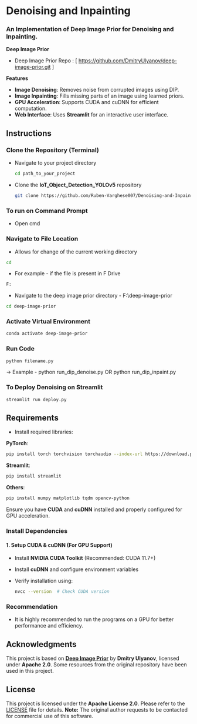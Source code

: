 # Denoising and Inpainting
### An Implementation of Deep Image Prior for Denoising and Inpainting.

**Deep Image Prior**
- Deep Image Prior Repo : [ https://github.com/DmitryUlyanov/deep-image-prior.git ]

**Features**
- **Image Denoising**: Removes noise from corrupted images using DIP.
- **Image Inpainting**: Fills missing parts of an image using learned priors.
- **GPU Acceleration**: Supports CUDA and cuDNN for efficient computation.
- **Web Interface**: Uses **Streamlit** for an interactive user interface.

## Instructions

### Clone the Repository (Terminal)
- Navigate to your project directory
  ```sh
  cd path_to_your_project
  ```
- Clone the **IoT_Object_Detection_YOLOv5** repository
  ```sh
  git clone https://github.com/Ruben-Varghese007/Denoising-and-Inpainting.git
  ```
  
### To run on Command Prompt
- Open cmd

### Navigate to File Location
- Allows for change of the current working directory
```sh
cd
```
- For example - if the file is present in F Drive
```sh
F:
```
- Navigate to the deep image prior directory - F:\deep-image-prior
```sh
cd deep-image-prior
```

### Activate Virtual Environment
```sh
conda activate deep-image-prior
```

### Run Code
```sh
python filename.py
```
-> Example - python run_dip_denoise.py OR python run_dip_inpaint.py

### To Deploy Denoising on Streamlit
```sh
streamlit run deploy.py
```

## Requirements

- Install required libraries:

**PyTorch**:

```sh
pip install torch torchvision torchaudio --index-url https://download.pytorch.org/whl/cu117  # Ensure correct CUDA version
```

**Streamlit**:

```sh
pip install streamlit
```

**Others**:
```sh
pip install numpy matplotlib tqdm opencv-python
```

Ensure you have **CUDA** and **cuDNN** installed and properly configured for GPU acceleration.

### **Install Dependencies**

#### **1. Setup CUDA & cuDNN (For GPU Support)**
- Install **NVIDIA CUDA Toolkit** (Recommended: CUDA 11.7+)
- Install **cuDNN** and configure environment variables
- Verify installation using:

  ```sh
  nvcc --version  # Check CUDA version
  ```

### Recommendation

- It is highly recommended to run the programs on a GPU for better performance and efficiency.

## Acknowledgments
This project is based on **[Deep Image Prior](https://github.com/DmitryUlyanov/deep-image-prior)** by **Dmitry Ulyanov**, licensed under **Apache 2.0**. Some resources from the original repository have been used in this project.

## License
This project is licensed under the **Apache License 2.0**. Please refer to the [LICENSE](LICENSE) file for details.
**Note:** The original author requests to be contacted for commercial use of this software.

